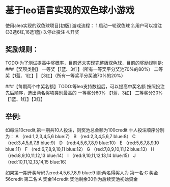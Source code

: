 # 基于leo语言实现的双色球小游戏
使用aleo实现的双色球项目[初版]
游戏流程：
1.启动一轮双色球
2.用户可以投注(33选6红,16选1蓝)
3.停止投注
4.开奖

## 奖励规则：
TODO:为了测试提高中奖概率，目前还未实现完整版双色球，目前的奖励规则是:
###【奖项类别】
一等奖【1蓝、3红】（所有一等奖平分奖池70%的80%）
二等奖【1蓝、1红】||【3红】（所有一等奖平分奖池70%的20%）

###【每期两个中奖名额】TODO:等leo支持数组后，可以提高中奖名额
按照投注先后顺序，选出两名奖项类别最高的
一等奖分80% 【1蓝、3红】
二等奖分20%  【1蓝、1红】【3红】

## 举例:
如每注10credit,第一期共10人投注，则奖池总金额为100credit
十人投注顺序分别为：
A （red:1,2,3,4,5,6 blue:7）
B （red:2,3,4,5,6,7 blue:8）
C （red:3,4,5,6,7,8 blue:9）
D （red:4,5,6,7,8,9 blue:10）
E （red:5,6,7,8,9,10 blue:11）
F （red:6,7,8,9,10,11 blue:12）
G （red:7,8,9,10,11,12 blue:13）
H （red:8,9,10,11,12,13 blue:14）
I （red:9,10,11,12,13,14 blue:15）
J （red:10,11,12,13,14,15 blue:16）

如果第一期开奖号码为:red:4,5,6,7,8,9 blue:9
则:两名得奖人为
第一名:C 奖金56credit
第二名:A 奖金14credit
奖池剩余30作为后续奖池初始资金


